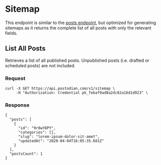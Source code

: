 # Sitemap

This endpoint is similar to the [posts endpoint](https://postodian.com/docs/posts), but optimized for generating sitemaps as it returns the complete list of all posts with only the relevant fields.

## List All Posts

Retrieves a list of all published posts. Unpublished posts (i.e. drafted or scheduled posts) are not included.

### Request

```
curl -X GET https://api.postodian.com/v1/sitemap \
     -H "Authorization: Credential pk_febaf9ad8a2dc82a16d1d923" \
```

### Response

```
{
  "posts": [
    {
      "id": "9r8wY8PY",
      "categories": [],
      "slug": "lorem-ipsum-dolor-sit-amet",
      "updatedAt": "2020-04-04T16:05:35.681Z"
    }
  ],
  "postsCount": 1
}
```
